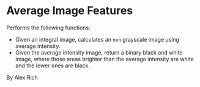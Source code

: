 Average Image Features
===

Performs the following functions:

   * Given an integral image, calculates an ```nxn``` grayscale image using average intensity.
   * Given the average intensity image, return a binary black and white image, where those areas brighter than the average intensity are white and the lower ones are black.

By Alex Rich
